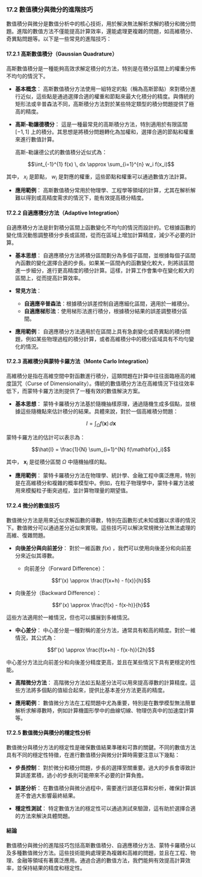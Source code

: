 ### **17.2 數值積分與微分的進階技巧**

數值積分與微分是數值分析中的核心技術，用於解決無法解析求解的積分和微分問題。進階的數值方法不僅能提高計算效率，還能處理更複雜的問題，如高維積分、奇異點問題等。以下是一些常見的進階技巧：

#### **17.2.1 高斯數值積分（Gaussian Quadrature）**

高斯數值積分是一種能夠高效求解定積分的方法，特別是在積分區間上的權重分佈不均勻的情況下。

- **基本概念**：
  高斯數值積分方法使用一組特定的點（稱為高斯節點）來對積分進行近似，這些點是通過選擇合適的權重和節點來最大化積分的精度。與傳統的矩形法或辛普森法不同，高斯積分方法對於某些特定類型的積分問題提供了極高的精度。

- **高斯-勒讓德積分**：
  這是一種最常見的高斯積分方法，特別適用於有限區間  $`[-1, 1]`$  上的積分。其思想是將積分問題轉化為加權和，選擇合適的節點和權重來進行數值計算。
  
  高斯-勒讓德公式的數值積分近似式為：
  
  
```math
\int_{-1}^{1} f(x) \, dx \approx \sum_{i=1}^{n} w_i f(x_i)
```

  其中， $`x_i`$  是節點， $`w_i`$  是對應的權重，這些節點和權重可以通過數值方法計算。

- **應用範例**：
  高斯數值積分常用於物理學、工程學等領域的計算，尤其在解析解難以得到或高精度需求的情況下，能有效提高積分精度。

#### **17.2.2 自適應積分方法（Adaptive Integration）**

自適應積分方法是針對積分區間上函數變化不均勻的情況而設計的。它根據函數的變化情況動態調整積分步長或區間，從而在區域上增加計算精度，減少不必要的計算。

- **基本思想**：
  自適應積分方法將積分區間劃分為多個子區間，並根據每個子區間內函數的變化選擇合適的步長。如果某一區間內的函數變化較大，則將該區間進一步細分，進行更高精度的積分計算。這樣，計算工作會集中在變化較大的區間上，從而提高計算效率。

- **常見方法**：
  - **自適應辛普森法**：根據積分誤差控制自適應細化區間，適用於一維積分。
  - **自適應梯形法**：使用梯形法進行積分，根據積分結果的誤差調整積分區間。

- **應用範例**：
  自適應積分方法適用於在區間上具有急劇變化或奇異點的積分問題，例如某些物理過程的積分計算，或者高維積分中的積分區域具有不均勻變化的情況。

#### **17.2.3 高維積分與蒙特卡羅方法（Monte Carlo Integration）**

高維積分是指在高維空間中對函數進行積分，這類問題在計算中往往面臨極高的維度詛咒（Curse of Dimensionality）。傳統的數值積分方法在高維情況下往往效率低下，而蒙特卡羅方法則提供了一種有效的數值解決方案。

- **基本思想**：
  蒙特卡羅積分方法基於隨機抽樣原理，通過隨機生成多個點，並根據這些隨機點來估計積分的結果。具體來說，對於一個高維積分問題：
  
  
```math
I = \int_{\Omega} f(\mathbf{x}) \, d\mathbf{x}
```

  
  蒙特卡羅方法的估計可以表示為：
  
  
```math
\hat{I} = \frac{1}{N} \sum_{i=1}^{N} f(\mathbf{x}_i)
```

  其中， $`\mathbf{x}_i`$  是從積分區間  $`\Omega`$  中隨機抽樣的點。

- **應用範例**：
  蒙特卡羅積分方法在物理學、統計學、金融工程中廣泛應用，特別是在高維積分和複雜的概率模型中。例如，在粒子物理學中，蒙特卡羅方法被用來模擬粒子衝突過程，並計算物理量的期望值。

#### **17.2.4 微分的數值技巧**

數值微分方法是用來近似求解函數的導數，特別在函數形式未知或難以求導的情況下。數值微分可以通過差分近似來實現。這些技巧可以解決常規微分法無法處理的高維、復雜問題。

- **向後差分與向前差分**：
  對於一維函數  $`f(x)`$ ，我們可以使用向後差分和向前差分來近似其導數。
  
  - 向前差分（Forward Difference）：
  
    
```math
f'(x) \approx \frac{f(x+h) - f(x)}{h}
```

  
  - 向後差分（Backward Difference）：
  
    
```math
f'(x) \approx \frac{f(x) - f(x-h)}{h}
```

  
  這些方法適用於一維情況，但也可以擴展到多維情況。

- **中心差分**：
  中心差分是一種對稱的差分方法，通常具有較高的精度。對於一維情況，其公式為：
  
  
```math
f'(x) \approx \frac{f(x+h) - f(x-h)}{2h}
```

  
  中心差分方法比向前差分和向後差分精度更高，並且在某些情況下具有更穩定的性能。

- **高階微分方法**：
  高階微分方法如五點差分法可以用來提高導數的計算精度。這些方法將多個點的值組合起來，提供比基本差分方法更高的精度。

- **應用範例**：
  數值微分方法在工程問題中尤為重要，特別是在數學模型無法簡單解析求解導數時，例如計算機圖形學中的曲線切線、物理仿真中的加速度計算等。

#### **17.2.5 數值微分與積分的穩定性分析**

數值微分與積分方法的穩定性是確保數值結果準確和可靠的關鍵。不同的數值方法具有不同的穩定性特徵，在進行數值積分與微分計算時需要注意以下幾點：

- **步長控制**：
  對於微分和積分問題，步長的選擇至關重要。過大的步長會導致計算誤差累積，過小的步長則可能帶來不必要的計算負擔。

- **誤差分析**：
  在數值積分與微分過程中，需要進行誤差估算和分析，確保計算誤差不會過大影響最終結果。

- **穩定性測試**：
  特定數值方法的穩定性可以通過測試來驗證，這有助於選擇合適的方法來解決具體問題。

#### **結論**

數值積分與微分的進階技巧包括高斯數值積分、自適應積分方法、蒙特卡羅積分以及多種數值微分方法。這些技術能夠處理更為複雜和高維的問題，並且在工程、物理、金融等領域有著廣泛應用。通過合適的數值方法，我們能夠有效提高計算效率，並保持結果的精度和穩定性。